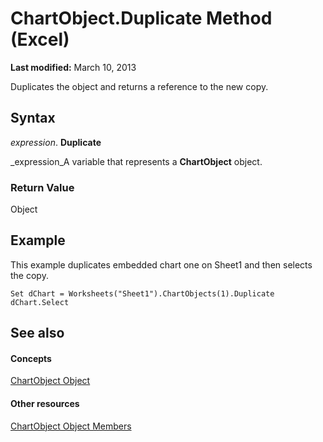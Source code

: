 
# ChartObject.Duplicate Method (Excel)

 **Last modified:** March 10, 2013

Duplicates the object and returns a reference to the new copy.

## Syntax

 _expression_. **Duplicate**

 _expression_A variable that represents a  **ChartObject** object.


### Return Value

Object


## Example

This example duplicates embedded chart one on Sheet1 and then selects the copy.


```
Set dChart = Worksheets("Sheet1").ChartObjects(1).Duplicate 
dChart.Select
```


## See also


#### Concepts


 [ChartObject Object](b546e6f2-7ac6-2dea-eba2-f98f68f3df65.md)
#### Other resources


 [ChartObject Object Members](b53f82f3-1144-b471-cacc-28bbbc493eba.md)
